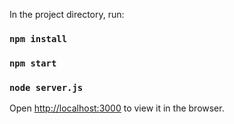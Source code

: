 In the project directory, run:

### `npm install`
### `npm start`
### `node server.js`


Open [http://localhost:3000](http://localhost:3000) to view it in the browser.
